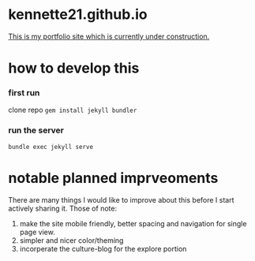# kennette21.github.io

[This is my portfolio site which is currently under construction.](https://kennette21.github.io/)

# how to develop this
### first run
clone repo
`gem install jekyll bundler`

### run the server
`bundle exec jekyll serve`


# notable planned imprveoments
There are many things I would like to improve about this before I start actively sharing it. Those of note:
1. make the site mobile friendly, better spacing and navigation for single page view.
2. simpler and nicer color/theming
3. incorperate the culture-blog for the explore portion
